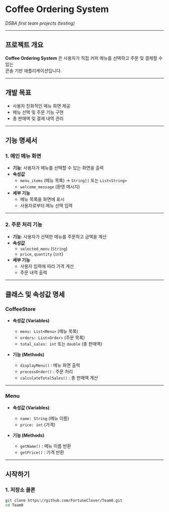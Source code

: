 # Coffee Ordering System
*DSBA first team projects (testing)*

---

## 프로젝트 개요
**Coffee Ordering System** 은 사용자가 직접 커피 메뉴를 선택하고 주문 및 결제할 수 있는  
콘솔 기반 애플리케이션입니다.

---

## 개발 목표
- 사용자 친화적인 메뉴 화면 제공
- 메뉴 선택 및 주문 기능 구현
- 총 판매액 및 결제 내역 관리

---

## 기능 명세서

### 1. 메인 메뉴 화면
- **기능**: 사용자가 메뉴를 선택할 수 있는 화면을 출력
- **속성값**
    - `menu_items` (메뉴 목록) → `String[]` 또는 `List<String>`
    - `welcome_message` (환영 메시지)
- **세부 기능**
    - 메뉴 목록을 화면에 표시
    - 사용자로부터 메뉴 선택 입력

---

### 2. 주문 처리 기능
- **기능**: 사용자가 선택한 메뉴를 주문하고 금액을 계산
- **속성값**
    - `selected_menu` (`String`)
    - `price`, `quantity` (`int`)
- **세부 기능**
    - 사용자 입력에 따라 가격 계산
    - 주문 내역 출력

---

## 클래스 및 속성값 명세

### CoffeeStore
- **속성값 (Variables)**
    - `menu: List<Menu>` (메뉴 목록)
    - `orders: List<Order>` (주문 목록)
    - `total_sales: int` 또는 `double` (총 판매액)

- **기능 (Methods)**
    - `displayMenu()` : 메뉴 화면 출력
    - `processOrder()` : 주문 처리
    - `calculateTotalSales()` : 총 판매액 계산

---

### Menu
- **속성값 (Variables)**
    - `name: String` (메뉴 이름)
    - `price: int` (가격)

- **기능 (Methods)**
    - `getName()` : 메뉴 이름 반환
    - `getPrice()` : 가격 반환

---

## 시작하기

### 1. 저장소 클론
```bash
git clone https://github.com/FortuneClover/Team0.git
cd Team0
